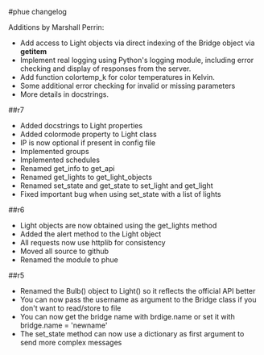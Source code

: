 #phue changelog

Additions by Marshall Perrin: 

* Add access to Light objects via direct indexing of the Bridge object via __getitem__
* Implement real logging using Python's logging module, including error checking
  and display of responses from the server.
* Add function colortemp_k for color temperatures in Kelvin.
* Some additional error checking for invalid or missing parameters
* More details in docstrings.




##r7
* Added docstrings to Light properties
* Added colormode property to Light class
* IP is now optional if present in config file
* Implemented groups
* Implemented schedules
* Renamed get_info to get_api
* Renamed get_lights to get_light_objects
* Renamed set_state and get_state to set_light and get_light
* Fixed important bug when using set_state with a list of lights

##r6
* Light objects are now obtained using the get_lights method
* Added the alert method to the Light object
* All requests now use httplib for consistency
* Moved all source to github
* Renamed the module to phue

##r5
 * Renamed the Bulb() object to Light() so it reflects the official API better
 * You can now pass the username as argument to the Bridge class if you don't want to read/store to file
 * You can now get the bridge name with brdige.name or set it with bridge.name = 'newname'
 * The set_state method can now use a dictionary as first argument to send more complex messages
